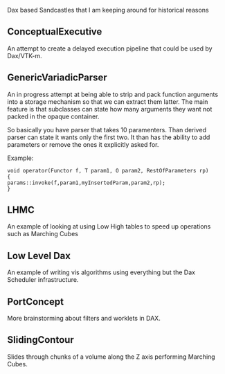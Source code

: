 Dax based Sandcastles that I am keeping around for historical reasons


## ConceptualExecutive  ##
An attempt to create a delayed execution pipeline that could be used
by Dax/VTK-m.


## GenericVariadicParser ##
An in progress attempt at being able to strip and pack function arguments
into a storage mechanism so that we can extract them latter. The main feature
is that subclasses can state how many arguments they want not packed in the
opaque container.

So basically you have parser that takes 10 paramenters. Than
derived parser can state it wants only the first two. It than has
the ability to add parameters or remove the ones it explicitly asked for.

Example:
```
void operator(Functor f, T param1, O param2, RestOfParameters rp)
{
params::invoke(f,param1,myInsertedParam,param2,rp);
}
```


## LHMC ##
An example of looking at using Low High tables to speed up operations such
as Marching Cubes


## Low Level Dax ##
An example of writing vis algorithms using everything but the Dax Scheduler
infrastructure.


## PortConcept ##
More brainstorming about filters and worklets in DAX.


## SlidingContour ##
Slides through chunks of a volume along the Z axis performing Marching
Cubes.

